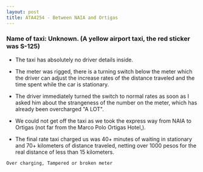 ```yaml
---
layout: post
title: ATA4254 - Between NAIA and Ortigas
---
```


### Name of taxi: Unknown. (A yellow airport taxi, the red sticker was S-125)

- The taxi has absolutely no driver details inside.

- The meter was rigged, there is a turning switch below the meter which the driver can adjust the increase rates of the distance traveled and the time spent while the car is stationary.

- The driver immediately turned the switch to normal rates as soon as I asked him about the strangeness of the number on the meter, which has already been overcharged "A LOT".

- We could not get off the taxi as we took the express way from NAIA to Ortigas (not far from the Marco Polo Ortigas Hotel,).

- The final rate taxi charged us was 40+ minutes of waiting in stationary and 70+ kilometers of distance traveled, netting over 1000 pesos for the real distance of less than 15 kilometers.

```Over charging, Tampered or broken meter```
